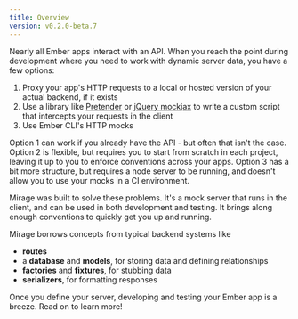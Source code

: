 ```yaml
---
title: Overview
version: v0.2.0-beta.7
---
```


Nearly all Ember apps interact with an API. When you reach the point during development where you need to work with dynamic server data, you have a few options:

  1. Proxy your app's HTTP requests to a local or hosted version of your actual backend, if it exists
  2. Use a library like [Pretender](https://github.com/trek/pretender) or [jQuery mockjax](https://github.com/jakerella/jquery-mockjax) to write a custom script that intercepts your requests in the client
  3. Use Ember CLI's HTTP mocks

Option 1 can work if you already have the API - but often that isn't the case. Option 2 is flexible, but requires you to start from scratch in each project, leaving it up to you to enforce conventions across your apps. Option 3 has a bit more structure, but requires a node server to be running, and doesn't allow you to use your mocks in a CI environment.

Mirage was built to solve these problems. It's a mock server that runs in the client, and can be used in both development and testing. It brings along enough conventions to quickly get you up and running.

Mirage borrows concepts from typical backend systems like

  - **routes**
  - a **database** and **models**, for storing data and defining relationships
  - **factories** and **fixtures**, for stubbing data
  - **serializers**, for formatting responses

Once you define your server, developing and testing your Ember app is a breeze. Read on to learn more!
